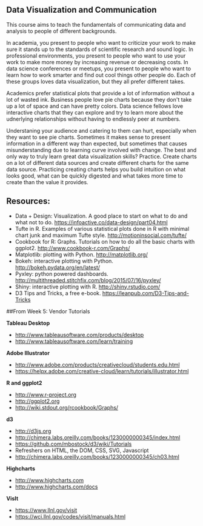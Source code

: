## Data Visualization and Communication

This course aims to teach the fundamentals of communicating data and analysis to people of different backgrounds. 

In academia, you present to people who want to criticize your work to make sure it stands up to the standards of scientific research and sound logic. In professional environments, you present to people who want to use your work to make more money by increasing revenue or decreasing costs. In data science conferences or meetups, you present to people who want to learn how to work smarter and find out cool things other people do. Each of these groups loves data visualization, but they all prefer different takes. 

Academics prefer statistical plots that provide a lot of information without a lot of wasted ink. Business people love pie charts because they don't take up a lot of space and can have pretty colors. Data science fellows love interactive charts that they can explore and try to learn more about the udnerlying relationships without having to endlessly peer at numbers.

Understaning your audience and catering to them can hurt, especially when they want to see pie charts. Sometimes it makes sense to present information in a different way than expected, but sometimes that causes misunderstanding due to learning curve involved with change. The best and only way to truly learn great data visualization skills? Practice. Create charts on a lot of different data sources and create different charts for the same data source. Practicing creating charts helps you build intuition on what looks good, what can be quickly digested and what takes more time to create than the value it provides.


## Resources:

- Data + Design: Visualization. A good place to start on what to do and what not to do. https://infoactive.co/data-design/part04.html
- Tufte in R. Examples of various statistical plots done in R with minimal chart junk and maximum Tufte style. http://motioninsocial.com/tufte/
- Cookbook for R: Graphs. Tutorials on how to do all the basic charts with ggplot2. http://www.cookbook-r.com/Graphs/
- Matplotlib: plotting with Python. http://matplotlib.org/
- Bokeh: interactive plotting with Python. http://bokeh.pydata.org/en/latest/
- Pyxley: python powered dashboards. http://multithreaded.stitchfix.com/blog/2015/07/16/pyxley/
- Shiny: interactive plotting with R. http://shiny.rstudio.com/
- D3 Tips and Tricks, a free e-book. https://leanpub.com/D3-Tips-and-Tricks

##From Week 5: Vendor Tutorials

**Tableau Desktop**
- http://www.tableausoftware.com/products/desktop
- http://www.tableausoftware.com/learn/training

**Adobe Illustrator**
- http://www.adobe.com/products/creativecloud/students.edu.html
- https://helpx.adobe.com/creative-cloud/learn/tutorials/illustrator.html

**R and ggplot2**
- http://www.r-project.org
- http://ggplot2.org
- http://wiki.stdout.org/rcookbook/Graphs/

**d3**
- http://d3js.org
- http://chimera.labs.oreilly.com/books/1230000000345/index.html
- https://github.com/mbostock/d3/wiki/Tutorials
- Refreshers on HTML, the DOM, CSS, SVG, Javascript
- http://chimera.labs.oreilly.com/books/1230000000345/ch03.html

**Highcharts**
- http://www.highcharts.com
- http://www.highcharts.com/docs

**VisIt**
- https://www.llnl.gov/visit
- https://wci.llnl.gov/codes/visit/manuals.html

